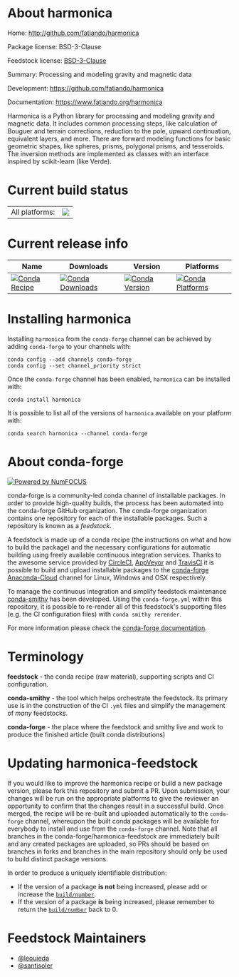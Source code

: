 About harmonica
===============

Home: http://github.com/fatiando/harmonica

Package license: BSD-3-Clause

Feedstock license: [BSD-3-Clause](https://github.com/conda-forge/harmonica-feedstock/blob/master/LICENSE.txt)

Summary: Processing and modeling gravity and magnetic data

Development: https://github.com/fatiando/harmonica

Documentation: https://www.fatiando.org/harmonica

Harmonica is a Python library for processing and modeling gravity and
magnetic data. It includes common processing steps, like calculation of
Bouguer and terrain corrections, reduction to the pole, upward
continuation, equivalent layers, and more. There are forward modeling
functions for basic geometric shapes, like spheres, prisms, polygonal
prisms, and tesseroids. The inversion methods are implemented as classes
with an interface inspired by scikit-learn (like Verde).


Current build status
====================


<table><tr><td>All platforms:</td>
    <td>
      <a href="https://dev.azure.com/conda-forge/feedstock-builds/_build/latest?definitionId=9173&branchName=master">
        <img src="https://dev.azure.com/conda-forge/feedstock-builds/_apis/build/status/harmonica-feedstock?branchName=master">
      </a>
    </td>
  </tr>
</table>

Current release info
====================

| Name | Downloads | Version | Platforms |
| --- | --- | --- | --- |
| [![Conda Recipe](https://img.shields.io/badge/recipe-harmonica-green.svg)](https://anaconda.org/conda-forge/harmonica) | [![Conda Downloads](https://img.shields.io/conda/dn/conda-forge/harmonica.svg)](https://anaconda.org/conda-forge/harmonica) | [![Conda Version](https://img.shields.io/conda/vn/conda-forge/harmonica.svg)](https://anaconda.org/conda-forge/harmonica) | [![Conda Platforms](https://img.shields.io/conda/pn/conda-forge/harmonica.svg)](https://anaconda.org/conda-forge/harmonica) |

Installing harmonica
====================

Installing `harmonica` from the `conda-forge` channel can be achieved by adding `conda-forge` to your channels with:

```
conda config --add channels conda-forge
conda config --set channel_priority strict
```

Once the `conda-forge` channel has been enabled, `harmonica` can be installed with:

```
conda install harmonica
```

It is possible to list all of the versions of `harmonica` available on your platform with:

```
conda search harmonica --channel conda-forge
```


About conda-forge
=================

[![Powered by
NumFOCUS](https://img.shields.io/badge/powered%20by-NumFOCUS-orange.svg?style=flat&colorA=E1523D&colorB=007D8A)](https://numfocus.org)

conda-forge is a community-led conda channel of installable packages.
In order to provide high-quality builds, the process has been automated into the
conda-forge GitHub organization. The conda-forge organization contains one repository
for each of the installable packages. Such a repository is known as a *feedstock*.

A feedstock is made up of a conda recipe (the instructions on what and how to build
the package) and the necessary configurations for automatic building using freely
available continuous integration services. Thanks to the awesome service provided by
[CircleCI](https://circleci.com/), [AppVeyor](https://www.appveyor.com/)
and [TravisCI](https://travis-ci.com/) it is possible to build and upload installable
packages to the [conda-forge](https://anaconda.org/conda-forge)
[Anaconda-Cloud](https://anaconda.org/) channel for Linux, Windows and OSX respectively.

To manage the continuous integration and simplify feedstock maintenance
[conda-smithy](https://github.com/conda-forge/conda-smithy) has been developed.
Using the ``conda-forge.yml`` within this repository, it is possible to re-render all of
this feedstock's supporting files (e.g. the CI configuration files) with ``conda smithy rerender``.

For more information please check the [conda-forge documentation](https://conda-forge.org/docs/).

Terminology
===========

**feedstock** - the conda recipe (raw material), supporting scripts and CI configuration.

**conda-smithy** - the tool which helps orchestrate the feedstock.
                   Its primary use is in the construction of the CI ``.yml`` files
                   and simplify the management of *many* feedstocks.

**conda-forge** - the place where the feedstock and smithy live and work to
                  produce the finished article (built conda distributions)


Updating harmonica-feedstock
============================

If you would like to improve the harmonica recipe or build a new
package version, please fork this repository and submit a PR. Upon submission,
your changes will be run on the appropriate platforms to give the reviewer an
opportunity to confirm that the changes result in a successful build. Once
merged, the recipe will be re-built and uploaded automatically to the
`conda-forge` channel, whereupon the built conda packages will be available for
everybody to install and use from the `conda-forge` channel.
Note that all branches in the conda-forge/harmonica-feedstock are
immediately built and any created packages are uploaded, so PRs should be based
on branches in forks and branches in the main repository should only be used to
build distinct package versions.

In order to produce a uniquely identifiable distribution:
 * If the version of a package **is not** being increased, please add or increase
   the [``build/number``](https://docs.conda.io/projects/conda-build/en/latest/resources/define-metadata.html#build-number-and-string).
 * If the version of a package **is** being increased, please remember to return
   the [``build/number``](https://docs.conda.io/projects/conda-build/en/latest/resources/define-metadata.html#build-number-and-string)
   back to 0.

Feedstock Maintainers
=====================

* [@leouieda](https://github.com/leouieda/)
* [@santisoler](https://github.com/santisoler/)

